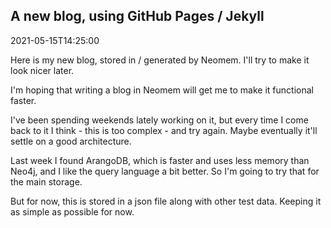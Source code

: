
## A new blog, using GitHub Pages / Jekyll

2021-05-15T14:25:00

Here is my new blog, stored in / generated by Neomem. I'll try to make it look nicer later.

I'm hoping that writing a blog in Neomem will get me to make it functional faster. 

I've been spending weekends lately working on it, but every time I come back to it I think - this is too complex - and try again. Maybe eventually it'll settle on a good architecture. 

Last week I found ArangoDB, which is faster and uses less memory than Neo4j, and I like the query language a bit better. So I'm going to try that for the main storage.

But for now, this is stored in a json file along with other test data. Keeping it as simple as possible for now.
